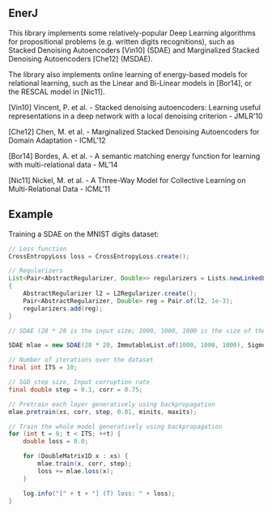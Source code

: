 ## EnerJ

This library implements some relatively-popular Deep Learning algorithms for propositional problems (e.g. written digits recognitions), such as Stacked Denoising Autoencoders [Vin10] (SDAE) and Marginalized Stacked Denoising Autoencoders [Che12] (MSDAE).

The library also implements online learning of energy-based models for relational learning, such as the Linear and Bi-Linear models in [Bor14], or the RESCAL model in [Nic11].

[Vin10] Vincent, P. et al. - Stacked denoising autoencoders: Learning useful representations in a deep network with a local denoising criterion - JMLR'10

[Che12] Chen, M. et al. - Marginalized Stacked Denoising Autoencoders for Domain Adaptation - ICML'12

[Bor14] Bordes, A. et al. - A semantic matching energy function for learning with multi-relational data - ML'14

[Nic11] Nickel, M. et al. - A Three-Way Model for Collective Learning on Multi-Relational Data - ICML'11

## Example

Training a SDAE on the MNIST digits dataset:

```java
// Loss function
CrossEntropyLoss loss = CrossEntropyLoss.create();

// Regularizers
List<Pair<AbstractRegularizer, Double>> regularizers = Lists.newLinkedList();
{
	AbstractRegularizer l2 = L2Regularizer.create();
	Pair<AbstractRegularizer, Double> reg = Pair.of(l2, 1e-3);
	regularizers.add(reg);
}

// SDAE (28 * 28 is the input size; 1000, 1000, 1000 is the size of the three hidden layers; Sigmoid is the activation function of choice)

SDAE mlae = new SDAE(28 * 28, ImmutableList.of(1000, 1000, 1000), Sigmoid.create(), loss, regularizers, RandomUtils.getPRNG());

// Number of iterations over the dataset
final int ITS = 10;

// SGD step size, Input corruption rate
final double step = 0.1, corr = 0.75;

// Pretrain each layer generatively using backpropagation
mlae.pretrain(xs, corr, step, 0.01, minits, maxits);

// Train the whole model generatively using backpropagation
for (int t = 0; t < ITS; ++t) {
	double loss = 0.0;

	for (DoubleMatrix1D x : xs) {
		mlae.train(x, corr, step);
		loss += mlae.loss(x);
	}

	log.info("[" + t + "] (T) loss: " + loss);
}
```
